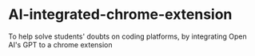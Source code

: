 # AI-integrated-chrome-extension
To help solve students' doubts on coding platforms, by integrating Open AI's GPT to a chrome extension
